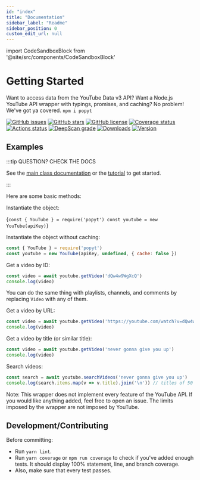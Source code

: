 ```yaml
---
id: "index"
title: "Documentation"
sidebar_label: "Readme"
sidebar_position: 0
custom_edit_url: null
---
```


import CodeSandboxBlock from '@site/src/components/CodeSandboxBlock'

# Getting Started
Want to access data from the YouTube Data v3 API? Want a Node.js YouTube API wrapper with typings, promises, and caching? No problem! We've got ya covered. `npm i popyt`

[![GitHub issues](https://img.shields.io/github/issues/jasonhaxstuff/popyt.svg)](https://github.com/jasonhaxstuff/popyt/issues)
[![GitHub stars](https://img.shields.io/github/stars/jasonhaxstuff/popyt.svg)](https://github.com/jasonhaxstuff/popyt/stargazers)
[![GitHub license](https://img.shields.io/github/license/jasonhaxstuff/popyt.svg)](https://github.com/jasonhaxstuff/popyt/blob/master/LICENSE)
[![Coverage status](https://codecov.io/gh/brandonbothell/popyt/branch/master/graph/badge.svg?token=OAV13MIW6S)](https://codecov.io/gh/brandonbothell/popyt)
[![Actions status](https://github.com/jasonhaxstuff/popyt/workflows/Test/badge.svg)](https://github.com/jasonhaxstuff/popyt/actions)
[![DeepScan grade](https://deepscan.io/api/teams/13038/projects/16072/branches/335663/badge/grade.svg)](https://deepscan.io/dashboard#view=project&tid=13038&pid=16072&bid=335663)
[![Downloads](https://img.shields.io/npm/dt/popyt.svg)](https://www.npmjs.com/package/popyt)
[![Version](https://img.shields.io/npm/v/popyt.svg)](https://www.npmjs.com/package/popyt)

## Examples

:::tip QUESTION? CHECK THE DOCS

See the [main class documentation](./api/classes/Library_Exports.YouTube)
or the [tutorial](./tutorial/intro) to get started.

:::

Here are some basic methods:

Instantiate the object:

<CodeSandboxBlock
  language="js"
  url="https://codesandbox.io/p/sandbox/fetch-videos-from-youtube-jmqlfq">
  {`const { YouTube } = require('popyt')
const youtube = new YouTube(apiKey)`}
</CodeSandboxBlock>

Instantiate the object without caching:

```js
const { YouTube } = require('popyt')
const youtube = new YouTube(apiKey, undefined, { cache: false })
```

Get a video by ID:

```js
const video = await youtube.getVideo('dQw4w9WgXcQ')
console.log(video)
```

You can do the same thing with playlists, channels, and comments by replacing `Video` with any of them.  

Get a video by URL:

```js
const video = await youtube.getVideo('https://youtube.com/watch?v=dQw4w9WgXcQ')
console.log(video)
```

Get a video by title (or similar title):

```js
const video = await youtube.getVideo('never gonna give you up')
console.log(video)
```

Search videos:

```js
const search = await youtube.searchVideos('never gonna give you up')
console.log(search.items.map(v => v.title).join('\n')) // titles of 50 beautiful videos
```

Note: This wrapper does not implement every feature of the YouTube API. If you would like anything added, feel free to open an issue. The limits imposed by the wrapper are not imposed by YouTube.

## Development/Contributing

Before committing:
* Run `yarn lint`.
* Run `yarn coverage` or `npm run coverage` to check if you've added enough tests. It should display 100% statement, line, and branch coverage.
* Also, make sure that every test passes.
